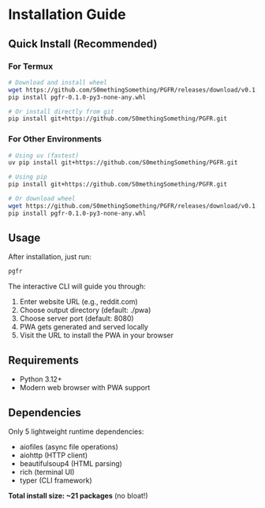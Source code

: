 # Installation Guide

## Quick Install (Recommended)

### For Termux
```bash
# Download and install wheel
wget https://github.com/S0methingSomething/PGFR/releases/download/v0.1.0/pgfr-0.1.0-py3-none-any.whl
pip install pgfr-0.1.0-py3-none-any.whl

# Or install directly from git
pip install git+https://github.com/S0methingSomething/PGFR.git
```

### For Other Environments
```bash
# Using uv (fastest)
uv pip install git+https://github.com/S0methingSomething/PGFR.git

# Using pip
pip install git+https://github.com/S0methingSomething/PGFR.git

# Or download wheel
wget https://github.com/S0methingSomething/PGFR/releases/download/v0.1.0/pgfr-0.1.0-py3-none-any.whl
pip install pgfr-0.1.0-py3-none-any.whl
```

## Usage

After installation, just run:
```bash
pgfr
```

The interactive CLI will guide you through:
1. Enter website URL (e.g., reddit.com)
2. Choose output directory (default: ./pwa)
3. Choose server port (default: 8080)
4. PWA gets generated and served locally
5. Visit the URL to install the PWA in your browser

## Requirements

- Python 3.12+
- Modern web browser with PWA support

## Dependencies

Only 5 lightweight runtime dependencies:
- aiofiles (async file operations)
- aiohttp (HTTP client)
- beautifulsoup4 (HTML parsing)
- rich (terminal UI)
- typer (CLI framework)

**Total install size: ~21 packages** (no bloat!)
